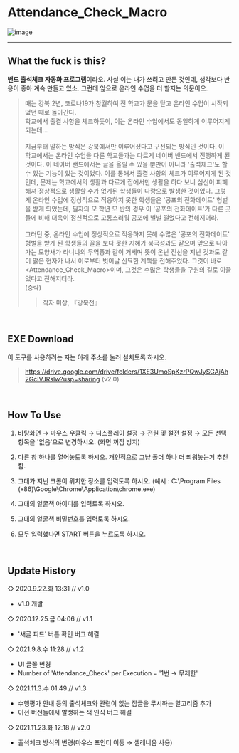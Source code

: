 # Attendance_Check_Macro
![image](https://user-images.githubusercontent.com/64591335/143252965-c4b48ebe-2ed0-40f9-9305-75ca934deb91.png)

---
## What the fuck is this?
**밴드 출석체크 자동화 프로그램**이라오. 사실 이는 내가 쓰려고 만든 것인데, 생각보다 반응이 좋아 계속 만들고 있소. 그런데 앞으로 온라인 수업을 더 할지는 의문이오.
> 때는 강북 2년, 코로나19가 창궐하여 전 학교가 문을 닫고 온라인 수업이 시작되었던 때로 돌아간다.<br>
> 학교에서 출결 사항을 체크하듯이, 이는 온라인 수업에서도 동일하게 이루어지게 되는데...<br><br>
> 지금부터 말하는 방식은 강북에서만 이루어졌다고 구전되는 방식인 것이다. 이 학교에서는 온라인 수업을 다른 학교들과는 다르게 네이버 밴드에서 진행하게 된 것이다. 이 네이버 밴드에서는 글을 올릴 수 있을 뿐만이 아니라 '출석체크'도 할 수 있는 기능이 있는 것이었다. 이를 통해서 출결 사항의 체크가 이루어지게 된 것인데, 문제는 학교에서의 생활과 다르게 집에서만 생활을 하다 보니 심신이 피폐해져 정상적으로 생활할 수가 없게된 학생들이 다량으로 발생한 것이었다. 그렇게 온라인 수업에 정상적으로 적응하지 못한 학생들은 '공포의 전화데이트' 형벌을 받게 되었는데, 필자의 모 학년 모 반의 경우 이 '공포의 전화데이트'가 다른 곳들에 비해 더욱이 정신적으로 고통스러워 공포에 벌벌 떨었다고 전해지더라.<br><br>
> 그러던 중, 온라인 수업에 정상적으로 적응하지 못해 수많은 '공포의 전화데이트' 형벌을 받게 된 학생들의 꼴을 보다 못한 지혜가 북극성과도 같으며 앞으로 나아가는 모양새가 라니냐의 무역풍과 같이 거세며 뜻이 온난 전선을 지난 것과도 같이 맑은 현자가 나서 이로부터 벗어날 신묘한 계책을 전해주었다. 그것이 바로 <Attendance_Check_Macro>이며, 그것은 수많은 학생들을 구원의 길로 이끌었다고 전해지더라.<br>
> (중략)
>> 작자 미상, 『강북전』

<br>

## EXE Download
이 도구를 사용하려는 자는 아래 주소를 눌러 설치토록 하시오.
> https://drive.google.com/drive/folders/1XE3UmoSpKzrPQwJySGAjAh2GcIVJRslw?usp=sharing (v2.0)
<br>

## How To Use

1. 바탕화면 → 마우스 우클릭 → 디스플레이 설정 → 전원 및 절전 설정 → 모든 선택 항목을 '없음'으로 변경하시오. (화면 꺼짐 방지)

2. 다른 창 하나를 열어놓도록 하시오. 개인적으로 그냥 폴더 하나 더 띄워놓는거 추천함.

3. 그대가 지닌 크롬이 위치한 장소를 입력토록 하시오. (예시 : C:\Program Files (x86)\Google\Chrome\Application\chrome.exe)

4. 그대의 얼굴책 아이디를 입력토록 하시오.

5. 그대의 얼굴책 비밀번호를 입력토록 하시오.

6. 모두 입력했다면 START 버튼을 누르도록 하시오.

<br>

## Update History
◇ 2020.9.22.화 13:31 // v1.0
- v1.0 개발

◇ 2020.12.25.금 04:06 // v1.1
- '새글 피드' 버튼 확인 버그 해결

◇ 2021.9.8.수 11:28 // v1.2
- UI 글꼴 변경
- Number of 'Attendance_Check' per Execution = '1번 → 무제한'

◇ 2021.11.3.수 01:49 // v1.3
- 수행평가 안내 등의 출석체크와 관련이 없는 잡글을 무시하는 알고리즘 추가
- 이전 버전들에서 발생하는 색 인식 버그 해결

◇ 2021.11.23.화 12:18 // v2.0
- 출석체크 방식의 변경(마우스 포인터 이동 → 셀레니움 사용)
